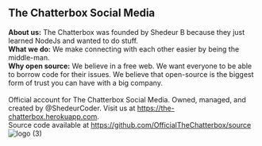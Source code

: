 ## The Chatterbox Social Media

<b>About us:</b> The Chatterbox was founded by Shedeur B because they just learned NodeJs and wanted to do stuff. <br>
<b>What we do:</b> We make connecting with each other easier by being the middle-man. <br>
<b>Why open source:</b> We believe in a free web. We want everyone to be able to borrow code for their issues. We believe that open-source is the biggest form of trust you can have with a big company. <br><br>
Official account for The Chatterbox Social Media. Owned, managed, and created by @ShedeurCoder. Visit us at https://the-chatterbox.herokuapp.com. <br>
Source code available at https://github.com/OfficialTheChatterbox/source
![logo (3)](https://user-images.githubusercontent.com/81215635/176163873-12ce18b4-bb88-48fc-8882-4d871feda4ff.png)
